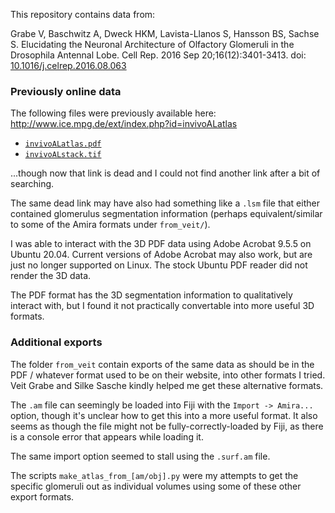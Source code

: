 
This repository contains data from:

Grabe V, Baschwitz A, Dweck HKM, Lavista-Llanos S, Hansson BS, Sachse S. Elucidating the Neuronal Architecture of Olfactory Glomeruli in the Drosophila Antennal Lobe. Cell Rep. 2016 Sep 20;16(12):3401-3413. doi: [10.1016/j.celrep.2016.08.063](https://doi.org/10.1016/j.celrep.2016.08.063)


### Previously online data

The following files were previously available here: http://www.ice.mpg.de/ext/index.php?id=invivoALatlas
- [`invivoALatlas.pdf`](invivoALatlas.pdf?raw=1)
- [`invivoALstack.tif`](invivoALstack.tif?raw=1)

...though now that link is dead and I could not find another link after a bit of
searching.

The same dead link may have also had something like a `.lsm` file that either contained
glomerulus segmentation information (perhaps equivalent/similar to some of the Amira
formats under `from_veit/`).

I was able to interact with the 3D PDF data using Adobe Acrobat 9.5.5 on Ubuntu 20.04.
Current versions of Adobe Acrobat may also work, but are just no longer supported on
Linux. The stock Ubuntu PDF reader did not render the 3D data.

The PDF format has the 3D segmentation information to qualitatively interact with, but I
found it not practically convertable into more useful 3D formats.


### Additional exports

The folder `from_veit` contain exports of the same data as should be in the PDF /
whatever format used to be on their website, into other formats I tried. Veit Grabe and
Silke Sasche kindly helped me get these alternative formats.

The `.am` file can seemingly be loaded into Fiji with the `Import -> Amira...` option,
though it's unclear how to get this into a more useful format. It also seems as though
the file might not be fully-correctly-loaded by Fiji, as there is a console error that
appears while loading it.

The same import option seemed to stall using the `.surf.am` file.

The scripts `make_atlas_from_[am/obj].py` were my attempts to get the specific glomeruli
out as individual volumes using some of these other export formats.

